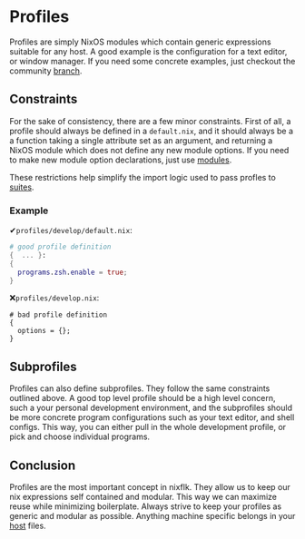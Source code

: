 # Profiles
Profiles are simply NixOS modules which contain generic expressions suitable
for any host. A good example is the configuration for a text editor, or
window manager. If you need some concrete examples, just checkout the
community [branch](https://github.com/nrdxp/nixflk/tree/community/profiles).

## Constraints
For the sake of consistency, there are a few minor constraints. First of all, a
profile should always be defined in a `default.nix`, and it should always be a
a function taking a single attribute set as an argument, and returning a NixOS
module which does not define any new module options. If you need to make new
module option declarations, just use [modules](./modules.md).

These restrictions help simplify the import logic used to pass profles to
[suites](./suites.md).

### Example
✔`profiles/develop/default.nix`:
```nix
# good profile definition
{  ... }:
{
  programs.zsh.enable = true;
}
```

❌`profiles/develop.nix`:
```
# bad profile definition
{
  options = {};
}
```

## Subprofiles
Profiles can also define subprofiles. They follow the same constraints outlined
above. A good top level profile should be a high level concern, such a your
personal development environment, and the subprofiles should be more concrete
program configurations such as your text editor, and shell configs. This way,
you can either pull in the whole development profile, or pick and choose
individual programs.

## Conclusion
Profiles are the most important concept in nixflk. They allow us to keep our
nix expressions self contained and modular. This way we can maximize reuse
while minimizing boilerplate. Always strive to keep your profiles as generic
and modular as possible. Anything machine specific belongs in your
[host](./hosts.md) files.
